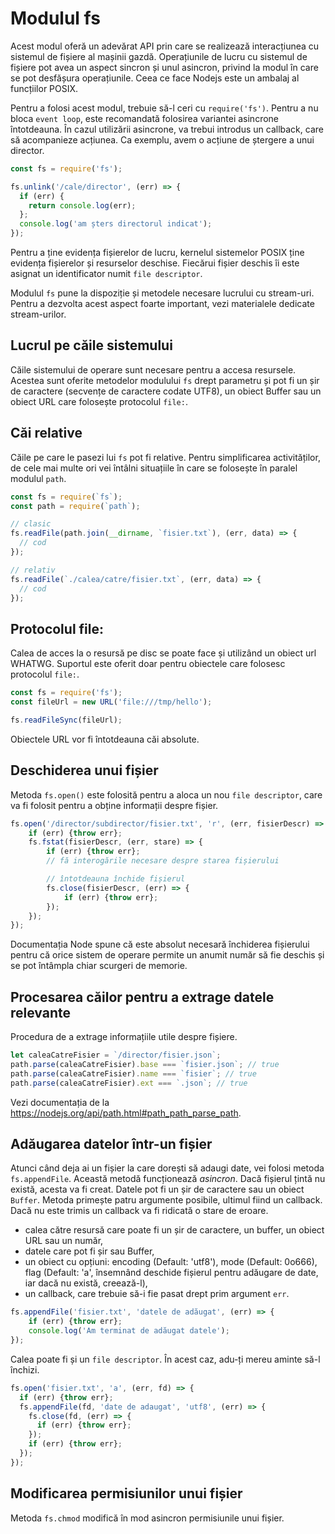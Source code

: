 # Modulul fs

Acest modul oferă un adevărat API prin care se realizează interacțiunea cu sistemul de fișiere al mașinii gazdă. Operațiunile de lucru cu sistemul de fișiere pot avea un aspect sincron și unul asincron, privind la modul în care se pot desfășura operațiunile. Ceea ce face Nodejs este un ambalaj al funcțiilor POSIX.

Pentru a folosi acest modul, trebuie să-l ceri cu `require('fs')`. Pentru a nu bloca `event loop`, este recomandată folosirea variantei asincrone întotdeauna. În cazul utilizării asincrone, va trebui introdus un callback, care să acompanieze acțiunea. Ca exemplu, avem o acțiune de ștergere a unui director.

```javascript
const fs = require('fs');

fs.unlink('/cale/director', (err) => {
  if (err) {
    return console.log(err);
  };
  console.log('am șters directorul indicat');
});
```

Pentru a ține evidența fișierelor de lucru, kernelul sistemelor POSIX ține evidența fișierelor și resurselor deschise. Fiecărui fișier deschis îi este asignat un identificator numit `file descriptor`.

Modulul `fs` pune la dispoziție și metodele necesare lucrului cu stream-uri. Pentru a dezvolta acest aspect foarte important, vezi materialele dedicate stream-urilor.

## Lucrul pe căile sistemului

Căile sistemului de operare sunt necesare pentru a accesa resursele. Acestea sunt oferite metodelor modulului `fs` drept parametru și pot fi un șir de caractere (secvențe de caractere codate UTF8), un obiect Buffer sau un obiect URL care folosește protocolul `file:`.

## Căi relative

Căile pe care le pasezi lui `fs` pot fi relative. Pentru simplificarea activităților, de cele mai multe ori vei întâlni situațiile în care se folosește în paralel modulul `path`.

```javascript
const fs = require(`fs`);
const path = require(`path`);

// clasic
fs.readFile(path.join(__dirname, `fisier.txt`), (err, data) => {
  // cod
});

// relativ
fs.readFile(`./calea/catre/fisier.txt`, (err, data) => {
  // cod
});
```

## Protocolul file:

Calea de acces la o resursă pe disc se poate face și utilizând un obiect url WHATWG. Suportul este oferit doar pentru obiectele care folosesc protocolul `file:`.

```javascript
const fs = require('fs');
const fileUrl = new URL('file:///tmp/hello');

fs.readFileSync(fileUrl);
```

Obiectele URL vor fi întotdeauna căi absolute.

## Deschiderea unui fișier

Metoda `fs.open()` este folosită pentru a aloca un nou `file descriptor`, care va fi folosit pentru a obține informații despre fișier.

```javascript
fs.open('/director/subdirector/fisier.txt', 'r', (err, fisierDescr) => {
    if (err) {throw err};
    fs.fstat(fisierDescr, (err, stare) => {
        if (err) {throw err};
        // fă interogările necesare despre starea fișierului

        // întotdeauna închide fișierul
        fs.close(fisierDescr, (err) => {
            if (err) {throw err};
        });
    });
});
```

Documentația Node spune că este absolut necesară închiderea fișierului pentru că orice sistem de operare permite un anumit număr să fie deschis și se pot întâmpla chiar scurgeri de memorie.

## Procesarea căilor pentru a extrage datele relevante

Procedura de a extrage informațiile utile despre fișiere.

```javascript
let caleaCatreFisier = `/director/fisier.json`;
path.parse(caleaCatreFisier).base === `fisier.json`; // true
path.parse(caleaCatreFisier).name === `fisier`; // true
path.parse(caleaCatreFisier).ext === `.json`; // true
```

Vezi documentația de la https://nodejs.org/api/path.html#path_path_parse_path.

## Adăugarea datelor într-un fișier

Atunci când deja ai un fișier la care dorești să adaugi date, vei folosi metoda `fs.appendFile`. Această metodă funcționează *asincron*. Dacă fișierul țintă nu există, acesta va fi creat. Datele pot fi un șir de caractere sau un obiect `Buffer`. Metoda primește patru argumente posibile, ultimul fiind un callback. Dacă nu este trimis un callback va fi ridicată o stare de eroare.

- calea către resursă care poate fi un șir de caractere, un buffer, un obiect URL sau un număr,
- datele care pot fi șir sau Buffer,
- un obiect cu opțiuni: encoding (Default: 'utf8'), mode (Default: 0o666), flag (Default: 'a', însemnând deschide fișierul pentru adăugare de date, iar dacă nu există, creează-l),
- un callback, care trebuie să-i fie pasat drept prim argument `err`.

```javascript
fs.appendFile('fisier.txt', 'datele de adăugat', (err) => {
    if (err) {throw err};
    console.log('Am terminat de adăugat datele');    
});
```

Calea poate fi și un `file descriptor`. În acest caz, adu-ți mereu aminte să-l închizi.

```javascript
fs.open('fisier.txt', 'a', (err, fd) => {
  if (err) {throw err};
  fs.appendFile(fd, 'date de adaugat', 'utf8', (err) => {
    fs.close(fd, (err) => {
      if (err) {throw err};
    });
    if (err) {throw err};
  });
});
```

## Modificarea permisiunilor unui fișier

Metoda `fs.chmod` modifică în mod asincron permisiunile unui fișier.
